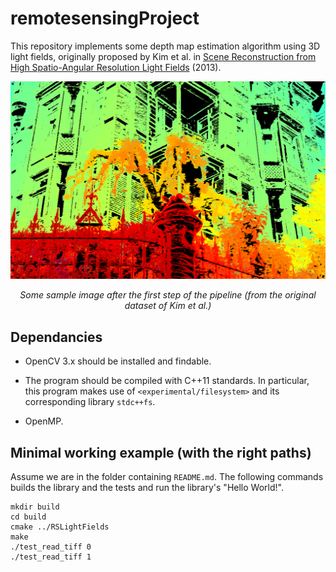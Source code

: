 # remotesensingProject


This repository implements some depth map estimation algorithm using 3D light fields, originally proposed by Kim et al. in [Scene Reconstruction from High Spatio-Angular Resolution Light Fields](https://www.disneyresearch.com/publication/scene-reconstruction-from-high-spatio-angular-resolution-light-fields/) (2013).


<p align="center">
<img src="https://raw.githubusercontent.com/14chanwa/remotesensingProject/master/report/animate_mansion_resized/1520877118843_dmap_050.png" width="800">
</p>
<p align="center"><em>Some sample image after the first step of the pipeline (from the original dataset of Kim et al.)</em></p>


## Dependancies


* OpenCV 3.x should be installed and findable.

* The program should be compiled with C++11 standards. In particular, this program makes use of `<experimental/filesystem>` and its corresponding library `stdc++fs`.

* OpenMP.


## Minimal working example (with the right paths)


Assume we are in the folder containing `README.md`. The following commands builds the library and the tests and run the library's "Hello World!".

```
mkdir build
cd build
cmake ../RSLightFields
make
./test_read_tiff 0
./test_read_tiff 1
```

